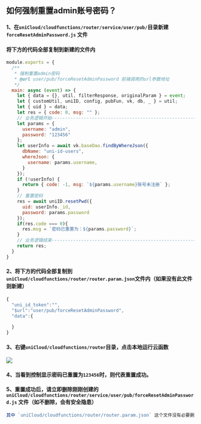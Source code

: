 ## 如何强制重置admin账号密码？

#### 1、在`uniCloud/cloudfunctions/router/service/user/pub/`目录新建 `forceResetAdminPassword.js` 文件
#### 将下方的代码全部复制到新建的文件内
```js
module.exports = {
  /**
   * 强制重置admin密码
   * @url user/pub/forceResetAdminPassword 前端调用的url参数地址
   */
  main: async (event) => {
    let { data = {}, util, filterResponse, originalParam } = event;
    let { customUtil, uniID, config, pubFun, vk, db, _ } = util;
    let { uid } = data;
    let res = { code: 0, msg: "" };
    // 业务逻辑开始-----------------------------------------------------------
    let params = {
      username: "admin",
      password: "123456"
    };
    let userInfo = await vk.baseDao.findByWhereJson({
      dbName: "uni-id-users",
      whereJson: {
        username: params.username,
      }
    });
    if (!userInfo) {
      return { code: -1, msg: `${params.username}账号未注册` };
    }
    // 重置密码
    res = await uniID.resetPwd({
      uid: userInfo._id,
      password: params.password
    });
    if(res.code === 0){
      res.msg = `密码已重置为：${params.password}`;
    }
    // 业务逻辑结束-----------------------------------------------------------
    return res;
  }
}
```
#### 2、将下方的代码全部复制到`uniCloud/cloudfunctions/router/router.param.json`文件内（如果没有此文件则新建）
```js
{
  "uni_id_token":"",
  "$url":"user/pub/forceResetAdminPassword",
  "data":{
    
  }
}
```
#### 3、右键`uniCloud/cloudfunctions/router`目录，点击本地运行云函数
![](https://vkceyugu.cdn.bspapp.com/VKCEYUGU-cf0c5e69-620c-4f3c-84ab-f4619262939f/fa4f4355-21d1-49c7-b97a-0d74f02a6715.png)
#### 4、当看到控制显示密码已重置为`123456`时，则代表重置成功。
#### 5、重置成功后，请立即删除刚刚创建的 `uniCloud/cloudfunctions/router/service/user/pub/forceResetAdminPassword.js` 文件（如不删除，会有安全隐患）
```js
其中 `uniCloud/cloudfunctions/router/router.param.json` 这个文件没有必要删除。
```